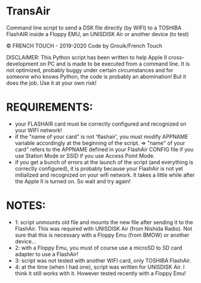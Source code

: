 # TransAir
Command line script to send a DSK file directly (by WIFI) to a TOSHIBA FlashAIR inside a Floppy EMU, an UNISDISK Air or another device (to test)

© FRENCH TOUCH - 2019-2020
Code by Grouik/French Touch

DISCLAIMER: 
This Python script has been written to help Apple II cross-development on PC and is made to be executed from a command line. 
It is not optimized, probably buggy under certain circumstances and for someone who knows Python, the code is probably an abomination!
But it does the job. Use it at your own risk!



# REQUIREMENTS:
 - your FLASHAIR card must be correctly configured and recognized on your WIFI network!
 - if the "name of your card" is not 'flashair', you must modify APPNAME variable accordingly at the beginning of the script.
   => "name" of your card" refers to the APPNAME defined in your FlashAir CONFIG file if you use Station Mode or SSID if you use Access Point Mode.
 - if you get a bunch of errors at the launch of the script (and everything is correctly configured), it is probably because your FlashAir is not yet initialized and recognized on your wifi network. It takes a little while after the Apple II is turned on. So wait and try again!

# NOTES:
 - 1: script unmounts old file and mounts the new file after sending it to the FlashAir. This was required with UNISDISK Air (from Nishida Radio).
          Not sure that this is necessary with a Floppy Emu (from BMOW) or another device...
 - 2: with a Floppy Emu, you must of course use a microSD to SD card adapter to use a FlashAir!
 - 3: script was not tested with another WIFI card, only TOSHIBA FlashAir.
 - 4: at the time (when I had one), script was written for UNISDISK Air. I think it still works with it. However tested recently with a Floppy Emu!
